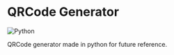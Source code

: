 # QRCode Generator

![Python](https://img.shields.io/badge/Python-FFD43B?style=for-the-badge&logo=python&logoColor=blue)

QRCode generator made in python for future reference.
